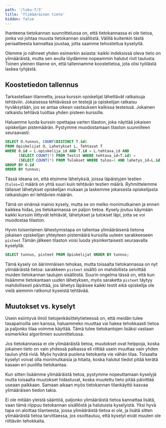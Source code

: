 ```yaml
---
path: '/luku-7/3'
title: 'Ylimääräinen tieto'
hidden: false
---
```


Ihanteena tietokannan suunnittelussa on,
että tietokannassa ei ole tietoa,
jonka voi johtaa muusta tietokannan sisällöstä.
Välillä kuitenkin tästä periaatteesta kannattaa joustaa,
jotta saamme tehostettua kyselyitä.

Olemme jo nähneet yhden esimerkin asiasta:
kaikki indeksissä oleva tieto on ylimääräistä,
mutta sen avulla löydämme nopeammin halutut rivit taulusta.
Toinen yleinen tilanne on,
että tallennamme koostetietoa,
jota olisi työlästä laskea tyhjästä.

## Koostetiedon tallennus

Tarkastellaan tilannetta,
jossa kurssin opiskelijat lähettävät ratkaisuja tehtäviin.
Jokaisessa tehtävässä on testejä
ja opiskelijan ratkaisu hyväksytään,
jos se antaa oikean vastauksen kaikissa testeissä.
Jokainen ratkaistu tehtävä tuottaa yhden pisteen kurssille.

Haluamme luoda kurssin opettajaa varten tilaston,
joka näyttää jokaisen opiskelijan pistemäärän.
Pystymme muodostamaan tilaston suunnilleen seuraavasti:

```sql
SELECT O.tunnus, COUNT(DISTINCT T.id)
FROM Opiskelijat O, Lahetykset L, Tehtavat T
WHERE O.id = L.opiskelija_id AND T.id = L.tehtava_id AND
      (SELECT COUNT(*) FROM Testit WHERE tehtava_id=T.id) =
      (SELECT COUNT(*) FROM Tulokset WHERE tulos=1 AND lahetys_id=L.id)
GROUP BY O.id
ORDER BY tunnus;
```

Tässä ideana on, että etsimme lähetyksiä,
joissa läpäistyjen testien (`tulos=1`) määrä
on yhtä suuri kuin tehtävän testien määrä.
Ryhmittelemme tällaiset lähetykset opiskelijan mukaan
ja laskemme jokaisesta opiskelijasta ratkaistujen
eri tehtävien määrän.

Tämä on sinänsä mainio kysely, mutta se on melko monimutkainen
ja ennen kaikkea hidas, jos tietokannassa on paljon tietoa.
Kysely joutuu käymään kaikki kurssin liittyvät tehtävät,
lähetykset ja tulokset läpi, jotta se voi muodostaa tilaston.

Hyvin toisenlainen lähestymistapa on tallentaa ylimääräisenä
tietona jokaisen opiskelijan yhteyteen pistemäärä kurssilla
uuteen sarakkeeseen `pisteet`
Tämän jälkeen tilaston voisi luoda yksinkertaisesti
seuraavalla kyselyllä:

```sql
SELECT tunnus, pisteet FROM Opiskelijat ORDER BY tunnus;
```

Tämä kysely on äärimmäisen tehokas,
mutta toisaalta tietokannassa on nyt ylimääräistä tietoa:
sarakkeen `pisteet` sisältö on mahdollista selvittää
muiden tietokannan taulujen sisällöstä.
Suurin ongelma tässä on, että kun lisäämme tietokantaan
uuden lähetyksen, myös saraketta `pisteet` täytyy
mahdollisesti päivittää, jos lähetys läpäisee kaikki testit
eikä opiskelija ole vielä aiemmin ratkonut kyseistä tehtävää.

## Muutokset vs. kyselyt

Usein esiintyvä ilmiö tietojenkäsittelytieteessä on,
että meidän tulee tasapainoilla sen kanssa,
haluammeko muuttaa vai hakea tehokkaasti tietoa ja
paljonko tilaa voimme käyttää.
Tämä tulee tietokantojen lisäksi vastaan
esimerkiksi algoritmien suunnittelussa.

Jos tietokannassa ei ole ylimääräistä tietoa,
muutokset ovat helppoja, koska jokainen tieto on vain yhdessä paikassa
eli riittää usein muuttaa vain yhden taulun yhtä riviä.
Myös hyvänä puolena tietokanta vie vähän tilaa.
Toisaalta kyselyt voivat olla monimutkaisia ja hitaita,
koska halutut tiedot pitää kerätä kasaan eri puolilta tietokantaa.

Kun sitten lisäämme ylimääräistä tietoa,
pystymme nopeuttamaan kyselyjä mutta toisaalta muutokset hidastuvat,
koska muutettu tieto pitää päivittää useaan paikkaan.
Samaan aikaan myös tietokannan tilankäyttö kasvaa
ylimääräisen tiedon takia.

Ei ole mitään yleistä sääntöä, paljonko ylimääräistä tietoa
kannattaa lisätä, vaan tämä riippuu tietokannan sisällöstä
ja halutuista kyselyistä.
Yksi hyvä tapa on aloittaa tilanteesta,
jossa ylimääräistä tietoa ei ole,
ja lisätä sitten ylimääräistä tietoa tarvittaessa,
jos osoittautuu, että kyselyt eivät muuten ole riittävän tehokkaita.
